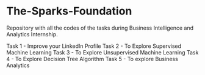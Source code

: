 # The-Sparks-Foundation

Repository with all the codes of the tasks during Business Intelligence and Analytics Internship.

Task 1 - Improve your LinkedIn Profile
Task 2 - To Explore Supervised Machine Learning
Task 3 - To Explore Unsupervised Machine Learning
Task 4 - To Explore Decision Tree Algorithm
Task 5 - To explore Business Analytics
